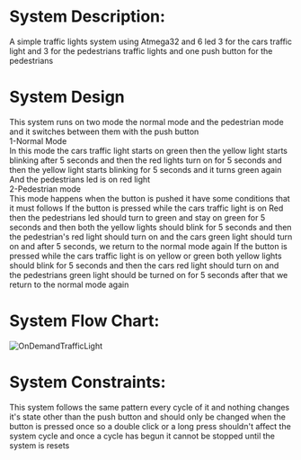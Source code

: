 # System Description:
A simple traffic lights system using Atmega32 and 6 led 3 for the cars traffic light and 3 for the pedestrians traffic lights and one push button for the pedestrians
# System Design
This system runs on two mode the normal mode and the pedestrian
mode and it switches between them with the push button  
1-Normal Mode  
In this mode the cars traffic light starts on green then the yellow light
starts blinking after 5 seconds and then the red lights turn on for 5
seconds and then the yellow light starts blinking for 5 seconds and it
turns green again
And the pedestrians led is on red light  
2-Pedestrian mode  
This mode happens when the button is pushed it have some conditions
that it must follows
If the button is pressed while the cars traffic light is on Red then the
pedestrians led should turn to green and stay on green for 5 seconds
and then both the yellow lights should blink for 5 seconds and then the
pedestrian's red light should turn on and the cars green light should
turn on and after 5 seconds, we return to the normal mode again
If the button is pressed while the cars traffic light is on yellow or green
both yellow lights should blink for 5 seconds and then the cars red light
should turn on and the pedestrians green light should be turned on for
5 seconds after that we return to the normal mode again
# System Flow Chart:
![OnDemandTrafficLight](https://user-images.githubusercontent.com/95578914/188331557-0a09d1f1-4263-4bd6-8eb0-19e1ccdfaea9.png)
# System Constraints:
This system follows the same pattern every cycle of it and nothing
changes it's state other than the push button and should only be
changed when the button is pressed once so a double click or a long
press shouldn't affect the system cycle and once a cycle has begun it
cannot be stopped until the system is resets
  
